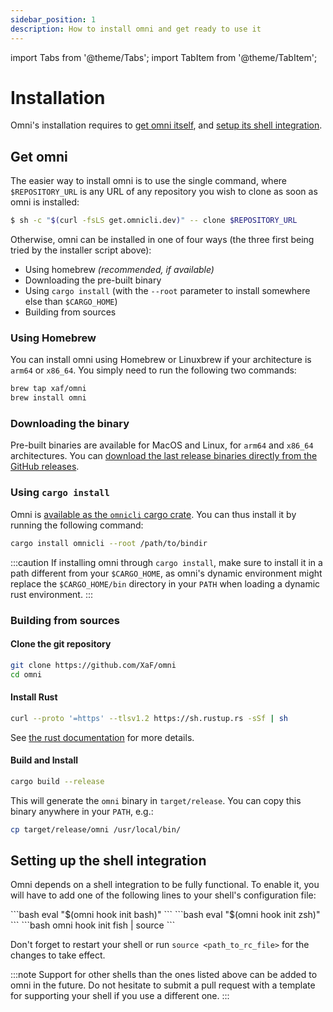 ```yaml
---
sidebar_position: 1
description: How to install omni and get ready to use it
---
```


import Tabs from '@theme/Tabs';
import TabItem from '@theme/TabItem';

# Installation

Omni's installation requires to [get omni itself](#get-omni), and [setup its shell integration](#setting-up-the-shell-integration).

## Get omni

The easier way to install omni is to use the single command, where `$REPOSITORY_URL` is any URL of any repository you wish to clone as soon as omni is installed:

```bash
$ sh -c "$(curl -fsLS get.omnicli.dev)" -- clone $REPOSITORY_URL
```

Otherwise, omni can be installed in one of four ways (the three first being tried by the installer script above):
- Using homebrew *(recommended, if available)*
- Downloading the pre-built binary
- Using `cargo install` (with the `--root` parameter to install somewhere else than `$CARGO_HOME`)
- Building from sources

### Using Homebrew

You can install omni using Homebrew or Linuxbrew if your architecture is `arm64` or `x86_64`. You simply need to run the following two commands:

```bash
brew tap xaf/omni
brew install omni
```

### Downloading the binary

Pre-built binaries are available for MacOS and Linux, for `arm64` and `x86_64` architectures. You can [download the last release binaries directly from the GitHub releases](https://github.com/XaF/omni/releases/).

### Using `cargo install`

Omni is [available as the `omnicli` cargo crate](https://crates.io/crates/omnicli).
You can thus install it by running the following command:

```bash
cargo install omnicli --root /path/to/bindir
```

:::caution
If installing omni through `cargo install`, make sure to install it in a path different from your `$CARGO_HOME`, as omni's dynamic environment might replace the `$CARGO_HOME/bin` directory in your `PATH` when loading a dynamic rust environment.
:::

### Building from sources

#### Clone the git repository

```bash
git clone https://github.com/XaF/omni
cd omni
```

#### Install Rust

```bash
curl --proto '=https' --tlsv1.2 https://sh.rustup.rs -sSf | sh
```

See [the rust documentation](https://doc.rust-lang.org/book/ch01-01-installation.html) for more details.

#### Build and Install

```bash
cargo build --release
```

This will generate the `omni` binary in `target/release`. You can copy this binary anywhere in your `PATH`, e.g.:

```bash
cp target/release/omni /usr/local/bin/
```

## Setting up the shell integration

Omni depends on a shell integration to be fully functional. To enable it, you will have to add one of the following lines to your shell's configuration file:

<Tabs groupId="shells">
  <TabItem value="bash" label="bash" default>
    ```bash
    eval "$(omni hook init bash)"
    ```
  </TabItem>
  <TabItem value="zsh" label="zsh">
    ```bash
    eval "$(omni hook init zsh)"
    ```
  </TabItem>
  <TabItem value="fish" label="fish">
    ```bash
    omni hook init fish | source
    ```
  </TabItem>
</Tabs>

Don't forget to restart your shell or run `source <path_to_rc_file>` for the changes to take effect.

:::note
Support for other shells than the ones listed above can be added to omni in the future. Do not hesitate to submit a pull request with a template for supporting your shell if you use a different one.
:::
